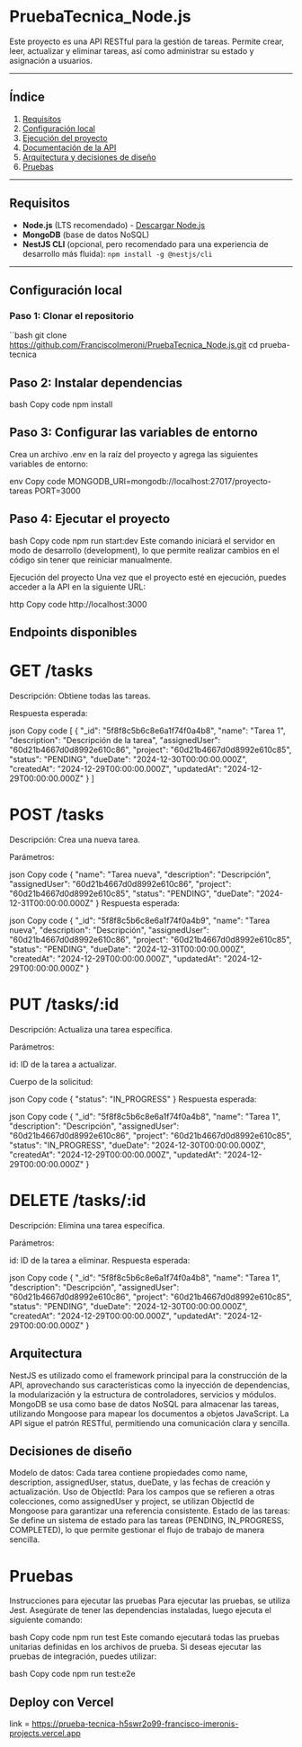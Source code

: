 # PruebaTecnica_Node.js

Este proyecto es una API RESTful para la gestión de tareas. Permite crear, leer, actualizar y eliminar tareas, así como administrar su estado y asignación a usuarios.

---

## Índice

1. [Requisitos](#requisitos)
2. [Configuración local](#configuración-local)
3. [Ejecución del proyecto](#ejecución-del-proyecto)
4. [Documentación de la API](#documentación-de-la-api)
5. [Arquitectura y decisiones de diseño](#arquitectura-y-decisiones-de-diseño)
6. [Pruebas](#pruebas)

---

## Requisitos

- **Node.js** (LTS recomendado) - [Descargar Node.js](https://nodejs.org/)
- **MongoDB** (base de datos NoSQL)
- **NestJS CLI** (opcional, pero recomendado para una experiencia de desarrollo más fluida): `npm install -g @nestjs/cli`

---

## Configuración local

### Paso 1: Clonar el repositorio

``bash
git clone https://github.com/FranciscoImeroni/PruebaTecnica_Node.js.git
cd prueba-tecnica


## Paso 2: Instalar dependencias
bash
Copy code
npm install

## Paso 3: Configurar las variables de entorno
Crea un archivo .env en la raíz del proyecto y agrega las siguientes variables de entorno:

env
Copy code
MONGODB_URI=mongodb://localhost:27017/proyecto-tareas
PORT=3000

## Paso 4: Ejecutar el proyecto
bash
Copy code
npm run start:dev
Este comando iniciará el servidor en modo de desarrollo (development), lo que permite realizar cambios en el código sin tener que reiniciar manualmente.

Ejecución del proyecto
Una vez que el proyecto esté en ejecución, puedes acceder a la API en la siguiente URL:

http
Copy code
http://localhost:3000

## Endpoints disponibles
# GET /tasks

Descripción: Obtiene todas las tareas.

Respuesta esperada:

json
Copy code
[
  {
    "_id": "5f8f8c5b6c8e6a1f74f0a4b8",
    "name": "Tarea 1",
    "description": "Descripción de la tarea",
    "assignedUser": "60d21b4667d0d8992e610c86",
    "project": "60d21b4667d0d8992e610c85",
    "status": "PENDING",
    "dueDate": "2024-12-30T00:00:00.000Z",
    "createdAt": "2024-12-29T00:00:00.000Z",
    "updatedAt": "2024-12-29T00:00:00.000Z"
  }
]

# POST /tasks

Descripción: Crea una nueva tarea.

Parámetros:

json
Copy code
{
  "name": "Tarea nueva",
  "description": "Descripción",
  "assignedUser": "60d21b4667d0d8992e610c86",
  "project": "60d21b4667d0d8992e610c85",
  "status": "PENDING",
  "dueDate": "2024-12-31T00:00:00.000Z"
}
Respuesta esperada:

json
Copy code
{
  "_id": "5f8f8c5b6c8e6a1f74f0a4b9",
  "name": "Tarea nueva",
  "description": "Descripción",
  "assignedUser": "60d21b4667d0d8992e610c86",
  "project": "60d21b4667d0d8992e610c85",
  "status": "PENDING",
  "dueDate": "2024-12-31T00:00:00.000Z",
  "createdAt": "2024-12-29T00:00:00.000Z",
  "updatedAt": "2024-12-29T00:00:00.000Z"
}

# PUT /tasks/:id

Descripción: Actualiza una tarea específica.

Parámetros:

id: ID de la tarea a actualizar.

Cuerpo de la solicitud:

json
Copy code
{
  "status": "IN_PROGRESS"
}
Respuesta esperada:

json
Copy code
{
  "_id": "5f8f8c5b6c8e6a1f74f0a4b8",
  "name": "Tarea 1",
  "description": "Descripción",
  "assignedUser": "60d21b4667d0d8992e610c86",
  "project": "60d21b4667d0d8992e610c85",
  "status": "IN_PROGRESS",
  "dueDate": "2024-12-30T00:00:00.000Z",
  "createdAt": "2024-12-29T00:00:00.000Z",
  "updatedAt": "2024-12-29T00:00:00.000Z"
}

 # DELETE /tasks/:id

Descripción: Elimina una tarea específica.

Parámetros:

id: ID de la tarea a eliminar.
Respuesta esperada:

json
Copy code
{
  "_id": "5f8f8c5b6c8e6a1f74f0a4b8",
  "name": "Tarea 1",
  "description": "Descripción",
  "assignedUser": "60d21b4667d0d8992e610c86",
  "project": "60d21b4667d0d8992e610c85",
  "status": "PENDING",
  "dueDate": "2024-12-30T00:00:00.000Z",
  "createdAt": "2024-12-29T00:00:00.000Z",
  "updatedAt": "2024-12-29T00:00:00.000Z"
}


## Arquitectura
NestJS es utilizado como el framework principal para la construcción de la API, aprovechando sus características como la inyección de dependencias, la modularización y la estructura de controladores, servicios y módulos.
MongoDB se usa como base de datos NoSQL para almacenar las tareas, utilizando Mongoose para mapear los documentos a objetos JavaScript.
La API sigue el patrón RESTful, permitiendo una comunicación clara y sencilla.

## Decisiones de diseño
Modelo de datos: Cada tarea contiene propiedades como name, description, assignedUser, status, dueDate, y las fechas de creación y actualización.
Uso de ObjectId: Para los campos que se refieren a otras colecciones, como assignedUser y project, se utilizan ObjectId de Mongoose para garantizar una referencia consistente.
Estado de las tareas: Se define un sistema de estado para las tareas (PENDING, IN_PROGRESS, COMPLETED), lo que permite gestionar el flujo de trabajo de manera sencilla.

# Pruebas
Instrucciones para ejecutar las pruebas
Para ejecutar las pruebas, se utiliza Jest. Asegúrate de tener las dependencias instaladas, luego ejecuta el siguiente comando:

bash
Copy code
npm run test
Este comando ejecutará todas las pruebas unitarias definidas en los archivos de prueba. Si deseas ejecutar las pruebas de integración, puedes utilizar:

bash
Copy code
npm run test:e2e


## Deploy con Vercel
link = https://prueba-tecnica-h5swr2o99-francisco-imeronis-projects.vercel.app

